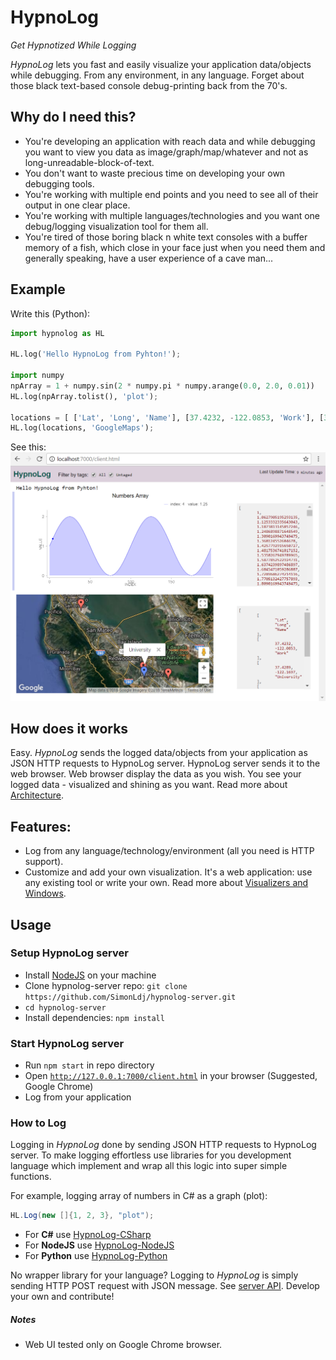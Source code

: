 HypnoLog
==========================
*Get Hypnotized While Logging*

*HypnoLog* lets you fast and easily visualize your application data/objects while debugging. From any environment, in any language. Forget about those black text-based console debug-printing back from the 70's. 

## Why do I need this?
- You're developing an application with reach data and while debugging you want to view you data as image/graph/map/whatever and not as long-unreadable-block-of-text. 
- You don't want to waste precious time on developing your own debugging tools.
- You're working with multiple end points and you need to see all of their output in one clear place.
- You're working with multiple languages/technologies and you want one debug/logging visualization tool for them all.
- You're tired of those boring black n white text consoles with a buffer memory of a fish, which close in your face just when you need them and generally speaking, have a user experience of a cave man...

## Example
Write this (Python):
```python
import hypnolog as HL

HL.log('Hello HypnoLog from Pyhton!');

import numpy
npArray = 1 + numpy.sin(2 * numpy.pi * numpy.arange(0.0, 2.0, 0.01))
HL.log(npArray.tolist(), 'plot');

locations = [ ['Lat', 'Long', 'Name'], [37.4232, -122.0853, 'Work'], [37.4289, -122.1697, 'University'], [37.6153, -122.3900, 'Airport'], [37.4422, -122.1731, 'Shopping'] ];
HL.log(locations, 'GoogleMaps');
```

See this:
![alt text](/doc/images/screenshot_hypnolog-python-example.png "HypnoLog UI screenshot")

## How does it works
Easy. *HypnoLog* sends the logged data/objects from your application as JSON HTTP requests to HypnoLog server. HypnoLog server sends it to the web browser. Web browser display the data as you wish. You see your logged data - visualized and shining as you want. Read more about [Architecture](/doc/architecture.md).

## Features:
- Log from any language/technology/environment (all you need is HTTP support).
- Customize and add your own visualization. It's a web application: use any existing tool or write your own. Read more about [Visualizers and Windows](/doc/visualizersAndWindows.md).

## Usage

### Setup HypnoLog server
- Install [NodeJS](https://nodejs.org/) on your machine
- Clone hypnolog-server repo: `git clone https://github.com/SimonLdj/hypnolog-server.git`
- `cd hypnolog-server`
- Install dependencies: `npm install`

### Start HypnoLog server
- Run `npm start` in repo directory
- Open [`http://127.0.0.1:7000/client.html`](http://127.0.0.1:7000/client.html) in your browser (Suggested, Google Chrome)
- Log from your application

### How to Log
Logging in *HypnoLog* done by sending JSON HTTP requests to HypnoLog server. To make logging effortless use libraries for you development language which implement and wrap all this logic into super simple functions.

For example, logging array of numbers in C# as a graph (plot):
```csharp
HL.Log(new []{1, 2, 3}, "plot");
```

- For **C#** use [HypnoLog-CSharp](https://github.com/SimonLdj/hypnolog-csharp)
- For **NodeJS** use [HypnoLog-NodeJS](https://github.com/SimonLdj/hypnolog-nodejs)
- For **Python** use [HypnoLog-Python ](https://github.com/SimonLdj/hypnolog-python)

No wrapper library for your language? Logging to *HypnoLog* is simply sending HTTP POST request with JSON message. See [server API](/doc/api-doc.md). Develop your own and contribute!

##### Notes
- Web UI tested only on Google Chrome browser.

